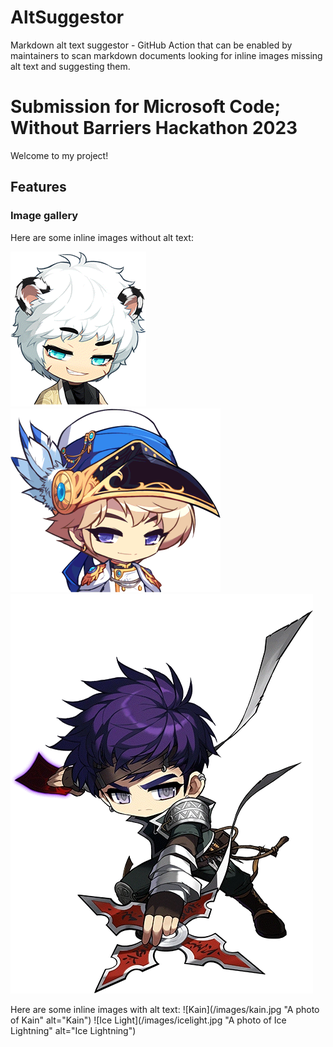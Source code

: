 # AltSuggestor
 Markdown alt text suggestor - GitHub Action that can be enabled by maintainers to scan markdown documents looking for inline images missing alt text and suggesting them. 

# Submission for Microsoft Code; Without Barriers Hackathon 2023

Welcome to my project!

## Features

### Image gallery

Here are some inline images without alt text:

![HoYoung](/images/hoyoung.png "A screenshot of Hoyoung")
![Phantom](/images/phantom.png "A screenshot of Phantom")
![Night Lord](/images/nightlord.png "A screenshot of Night Lord")

Here are some inline images with alt text:
![Kain](/images/kain.jpg "A photo of Kain" alt="Kain")
![Ice Light](/images/icelight.jpg "A photo of Ice Lightning" alt="Ice Lightning")
